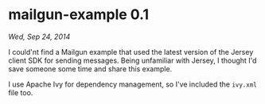 mailgun-example 0.1
===============

*Wed, Sep 24, 2014*

I could'nt find a Mailgun example that used the latest version of the Jersey client SDK for sending messages. Being unfamiliar with Jersey, I thought I'd save someone some time and share this example.

I use Apache Ivy for dependency management, so I've included the `ivy.xml` file too.
